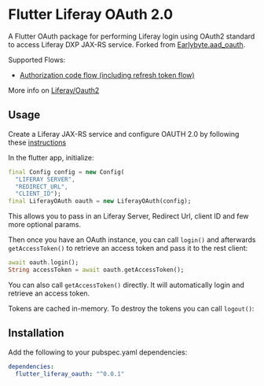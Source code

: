 # Flutter Liferay OAuth 2.0

A Flutter OAuth package for performing Liferay login using OAuth2 standard to access Liferay DXP JAX-RS service. 
Forked from [Earlybyte.aad_oauth](https://github.com/Earlybyte/aad_oauth).

Supported Flows:
 - [Authorization code flow (including refresh token flow)](https://dev.liferay.com/discover/deployment/-/knowledge_base/7-1/authorizing-account-access-with-oauth2)

More info on [Liferay/Oauth2](https://dev.liferay.com/discover/deployment/-/knowledge_base/7-1/oauth-2-0)

## Usage

Create a Liferay JAX-RS service and configure OAUTH 2.0 by following these [instructions](https://dev.liferay.com/develop/tutorials/-/knowledge_base/7-1/jax-rs) 

In the flutter app, initialize:

```dart
final Config config = new Config(
  "LIFERAY SERVER",
  "REDIRECT_URL",
  "CLIENT_ID");
final LiferayOAuth oauth = new LiferayOAuth(config);
```

This allows you to pass in an Liferay Server, Redirect Url, client ID and few more optional params.

Then once you have an OAuth instance, you can call `login()` and afterwards `getAccessToken()` to 
retrieve an access token and pass it to the rest client:

```dart
await oauth.login();
String accessToken = await oauth.getAccessToken();
```

You can also call `getAccessToken()` directly. It will automatically login and retrieve an access token.

Tokens are cached in-memory. To destroy the tokens you can call `logout()`:

## Installation

Add the following to your pubspec.yaml dependencies:

```yaml
dependencies:
  flutter_liferay_oauth: "^0.0.1"
```
